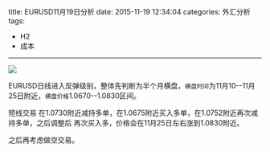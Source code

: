 title: EURUSD11月19日分析
date: 2015-11-19 12:34:04
categories: 外汇分析
tags:
- H2
- 成本
---
![](http://eurusd.qiniudn.com/106.png)

EURUSD日线进入反弹级别，整体先判断为半个月横盘，`横盘时间`为11月10--11月25日附近，`横盘价格`1.0670--1.0830区间。

短线交易 在1.0730附近减持多单，在1.0675附近买入多单，在1.0752附近再次减持多单，之后调整后 再次买入多，价格会在11月25日左右涨到1.0830附近。

之后再考虑做空交易。

